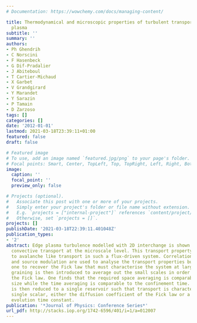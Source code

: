 ```yaml
---
# Documentation: https://wowchemy.com/docs/managing-content/

title: Thermodynamical and microscopic properties of turbulent transport in the edge
  plasma
subtitle: ''
summary: ''
authors:
- Ph Ghendrih
- C Norscini
- F Hasenbeck
- G Dif-Pradalier
- J Abiteboul
- T Cartier-Michaud
- X Garbet
- V Grandgirard
- Y Marandet
- Y Sarazin
- P Tamain
- D Zarzoso
tags: []
categories: []
date: '2012-01-01'
lastmod: 2021-03-18T23:39:11+01:00
featured: false
draft: false

# Featured image
# To use, add an image named `featured.jpg/png` to your page's folder.
# Focal points: Smart, Center, TopLeft, Top, TopRight, Left, Right, BottomLeft, Bottom, BottomRight.
image:
  caption: ''
  focal_point: ''
  preview_only: false

# Projects (optional).
#   Associate this post with one or more of your projects.
#   Simply enter your project's folder or file name without extension.
#   E.g. `projects = ["internal-project"]` references `content/project/deep-learning/index.md`.
#   Otherwise, set `projects = []`.
projects: []
publishDate: '2021-03-18T22:39:11.401048Z'
publication_types:
- '2'
abstract: Edge plasma turbulence modelled with 2D interchange is shown to exhibit
  convective transport at the microscale level. This transport property is related
  to avalanche like transport in such a flux-driven system. Correlation functions
  and source modulation are used to analyse the transport properties but do not allow
  one to recover the Fick law that must characterise the system at large scales. Coarse
  graining is then introduced to average out the small scales in order to recover
  the Fick law. One finds that the required space averaging is comparable to the system
  size while the time averaging is comparable to the confinement time. The system
  is then reduced to a single reservoir such that transport is characterised by a
  single scalar, either the diffusion coefficient of the Fick law or a characteristic
  evolution time constant.
publication: '*Journal of Physics: Conference Series*'
url_pdf: http://stacks.iop.org/1742-6596/401/i=1/a=012007
---
```

